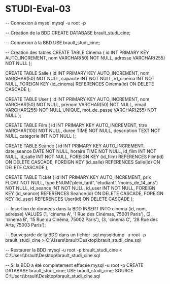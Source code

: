 # STUDI-Eval-03

-- Connexion à mysql
mysql -u root -p

-- Création de la BDD
CREATE DATABASE brault_studi_cine;

-- Connexion à la BBD
USE brault_studi_cine;

-- Création des tables
CREATE TABLE Cinema (
    id INT PRIMARY KEY AUTO_INCREMENT,
    nom VARCHAR(50) NOT NULL,
    adresse VARCHAR(255) NOT NULL
);

CREATE TABLE Salle (
    id INT PRIMARY KEY AUTO_INCREMENT,
    nom VARCHAR(50) NOT NULL,
    capacite INT NOT NULL,
    id_cinema INT NOT NULL,
    FOREIGN KEY (id_cinema) REFERENCES Cinema(id) ON DELETE CASCADE
);

CREATE TABLE User (
    id INT PRIMARY KEY AUTO_INCREMENT,
    nom VARCHAR(50) NOT NULL,
    prenom VARCHAR(50) NOT NULL,
    email VARCHAR(255) NOT NULL UNIQUE,
    mot_de_passe VARCHAR(255) NOT NULL
);

CREATE TABLE Film (
    id INT PRIMARY KEY AUTO_INCREMENT,
    titre VARCHAR(100) NOT NULL,
    duree TIME NOT NULL,
    description TEXT NOT NULL,
    categorie INT NOT NULL
);

CREATE TABLE Seance (
    id INT PRIMARY KEY AUTO_INCREMENT,
    date_seance DATE NOT NULL,
    horaire TIME NOT NULL,
    id_film INT NOT NULL,
    id_salle INT NOT NULL,
    FOREIGN KEY (id_film) REFERENCES Film(id) ON DELETE CASCADE,
    FOREIGN KEY (id_salle) REFERENCES Salle(id) ON DELETE CASCADE
);

CREATE TABLE Ticket (
    id INT PRIMARY KEY AUTO_INCREMENT,
    prix FLOAT NOT NULL,
    type ENUM('plein_tarif', 'etudiant', 'moins_de_14_ans') NOT NULL,
    id_seance INT NOT NULL,
    id_user INT NOT NULL,
    FOREIGN KEY (id_seance) REFERENCES Seance(id) ON DELETE CASCADE,
    FOREIGN KEY (id_user) REFERENCES User(id) ON DELETE CASCADE
);

-- Insertion de données dans la BDD
INSERT INTO cinema (id, nom, adresse)
VALUES (1, 'cinema A', '1 Rue des Cinémas, 75001 Paris'),
       (2, 'cinema B', '15 Rue du Cinéma, 75002 Paris'),
       (3, 'cinema C', '28 Rue des Arts, 75003 Paris');

-- Sauvegarde de la BDD dans un fichier .sql
mysqldump -u root -p brault_studi_cine > C:\Users\brault\Desktop\brault_studi_cine.sql

-- Restaurer la BDD
mysql -u root -p brault_studi_cine < C:\Users\brault\Desktop\brault_studi_cine.sql

-- Si la BDD a été completement effacée
mysql -u root -p
CREATE DATABASE brault_studi_cine;
USE brault_studi_cine;
SOURCE C:\Users\brault\Desktop\brault_studi_cine.sql
